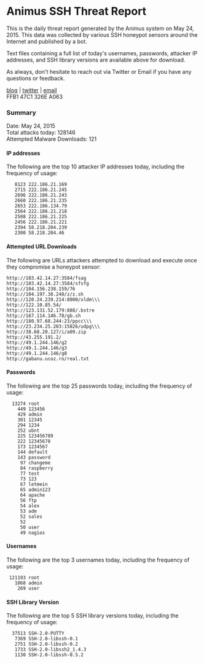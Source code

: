 # Animus SSH Threat Report

This is the daily threat report generated by the Animus system on May 24, 2015. This data was collected by various SSH honeypot sensors around the Internet and published by a bot.  

Text files containing a full list of today's usernames, passwords, attacker IP addresses, and SSH library versions are available above for download.  

As always, don't hesitate to reach out via Twitter or Email if you have any questions or feedback.  

[blog](http://morris.guru) | [twitter](https://twitter.com/andrew___morris) | [email](mailto:andrew@morris.guru)  
FFB1 47C1 326E A063  

### Summary

Date: May 24, 2015  
Total attacks today: 128146  
Attempted Malware Downloads: 121 

#### IP addresses
The following are the top 10 attacker IP addresses today, including the frequency of usage:
```
   8123 222.186.21.169
   2715 222.186.21.245
   2696 222.186.21.243
   2660 222.186.21.235
   2653 222.186.134.79
   2564 222.186.21.218
   2508 222.186.21.225
   2456 222.186.21.221
   2394 58.218.204.239
   2300 58.218.204.46
```

#### Attempted URL Downloads
The following are URLs attackers attempted to download and execute once they compromise a honeypot sensor:
```
http://103.42.14.27:3584/fsag
http://103.42.14.27:3584/sfsfg
http://104.156.238.159/76
http://104.197.38.240/z/z.sh
http://120.24.239.214:8000/xldm\\\
http://122.10.85.54/
http://123.131.52.179:888/.bstre
http://167.114.146.78/gb.sh
http://180.97.68.244:23/ppcc\\\
http://23.234.25.203:15826/udpg\\\
http://38.68.20.127/i/a09.zip
http://43.255.191.2/
http://49.1.244.146/g2
http://49.1.244.146/g3
http://49.1.244.146/g8
http://gabanu.ucoz.ro/real.txt
```

#### Passwords
The following are the top 25 passwords today, including the frequency of usage:
```
  13274 root
    449 123456
    429 admin
    301 12345
    294 1234
    252 ubnt
    225 123456789
    222 12345678
    173 1234567
    144 default
    143 password
     97 changeme
     84 raspberry
     77 test
     73 123
     67 letmein
     65 admin123
     64 apache
     56 ftp
     54 alex
     53 adm
     52 sales
     52 
     50 user
     49 nagios
```

#### Usernames
The following are the top 3 usernames today, including the frequency of usage:
```
 121193 root
   1068 admin
    269 user
```

#### SSH Library Version
The following are the top 5 SSH library versions today, including the frequency of usage:
```
  37513 SSH-2.0-PUTTY
   7369 SSH-2.0-libssh-0.1
   2751 SSH-2.0-libssh-0.2
   1733 SSH-2.0-libssh2_1.4.3
   1130 SSH-2.0-libssh-0.5.2
```
